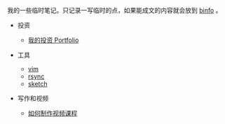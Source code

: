 我的一些临时笔记。只记录一写临时的点，如果能成文的内容就会放到 [binfo](https://happypeter.github.io/binfo/) 。

- 投资
  - [我的投资 Portfolio](portfolio.md)

- 工具
  - [vim](vim.md)
  - [rsync](rsync.md)
  - [sketch](sketch.md)

- 写作和视频
  - [如何制作视频课程](teaching.md)
